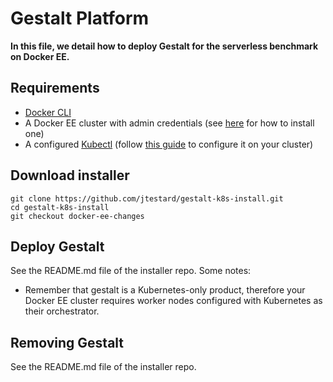 # Gestalt Platform

**In this file, we detail how to deploy Gestalt for the serverless benchmark on Docker EE.**

## Requirements

 - [Docker CLI](https://www.docker.com/get-docker)
 - A Docker EE cluster with admin credentials (see [here]() for how to install one)
 - A configured [Kubectl](https://kubernetes.io/docs/tasks/tools/install-kubectl/) (follow [this guide](https://docs.docker.com/ee/ucp/user-access/kubectl/) to configure it on your cluster)

## Download installer

```
git clone https://github.com/jtestard/gestalt-k8s-install.git
cd gestalt-k8s-install
git checkout docker-ee-changes
```

## Deploy Gestalt

See the README.md file of the installer repo. Some notes:

 - Remember that gestalt is a Kubernetes-only product, therefore your Docker EE cluster requires worker nodes configured with Kubernetes as their orchestrator.

## Removing Gestalt

See the README.md file of the installer repo.

